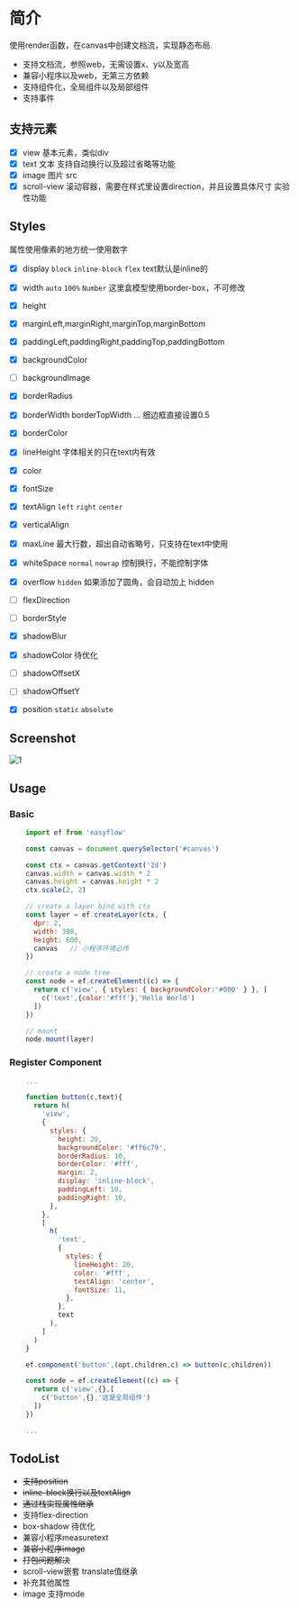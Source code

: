 # 简介
使用render函数，在canvas中创建文档流，实现静态布局.

- 支持文档流，参照web，无需设置x、y以及宽高
- 兼容小程序以及web，无第三方依赖
- 支持组件化，全局组件以及局部组件
- 支持事件

## 支持元素
- [x] view 基本元素，类似div
- [x] text 文本 支持自动换行以及超过省略等功能
- [x] image 图片 src
- [x] scroll-view 滚动容器，需要在样式里设置direction，并且设置具体尺寸 实验性功能

## Styles
属性使用像素的地方统一使用数字

- [x] display `block` `inline-block` `flex` text默认是inline的
- [x] width `auto` `100%` `Number` 这里盒模型使用border-box，不可修改
- [x] height
- [x] marginLeft,marginRight,marginTop,marginBottom
- [x] paddingLeft,paddingRight,paddingTop,paddingBottom
- [x] backgroundColor
- [ ] backgroundImage
- [x] borderRadius
- [x] borderWidth borderTopWidth ... 细边框直接设置0.5
- [x] borderColor
- [x] lineHeight 字体相关的只在text内有效
- [x] color
- [x] fontSize
- [x] textAlign `left` `right` `center`
- [x] verticalAlign
- [x] maxLine 最大行数，超出自动省略号，只支持在text中使用
- [x] whiteSpace `normal` `nowrap` 控制换行，不能控制字体
- [x] overflow `hidden` 如果添加了圆角，会自动加上 hidden
- [ ] flexDirection
- [ ] borderStyle
- [x] shadowBlur
- [x] shadowColor  待优化
- [ ] shadowOffsetX
- [ ] shadowOffsetY
- [x] position `static` `absolute`


## Screenshot
![1](screenshot/01.png)


## Usage

### Basic
``` javascript
    import ef from 'easyflow'

    const canvas = document.querySelector('#canvas')

    const ctx = canvas.getContext('2d')
    canvas.width = canvas.width * 2
    canvas.height = canvas.height * 2
    ctx.scale(2, 2)

    // create a layer bind with ctx
    const layer = ef.createLayer(ctx, {
      dpr: 2,
      width: 300,
      height: 600,
      canvas   // 小程序环境必传
    })

    // create a node tree
    const node = ef.createElement((c) => {
      return c('view', { styles: { backgroundColor:'#000' } }, [
        c('text',{color:'#fff'},'Hello World')
      ])
    })

    // mount
    node.mount(layer)

```
### Register Component
``` javascript
    ...

    function button(c,text){
      return h(
        'view',
        {
          styles: {
            height: 20,
            backgroundColor: '#ff6c79',
            borderRadius: 10,
            borderColor: '#fff',
            margin: 2,
            display: 'inline-block',
            paddingLeft: 10,
            paddingRight: 10,
          },
        },
        [
          h(
            'text',
            {
              styles: {
                lineHeight: 20,
                color: '#fff',
                textAlign: 'center',
                fontSize: 11,
              },
            },
            text
          ),
        ]
      )
    }

    ef.component('button',(opt,children,c) => button(c,children))

    const node = ef.createElement((c) => {
      return c('view',{},[
        c('button',{},'这是全局组件')
      ])
    })

    ...

```

## TodoList
* ~~支持position~~
* ~~inline-block换行以及textAlign~~
* ~~通过栈实现属性继承~~
* 支持flex-direction
* box-shadow 待优化
* 兼容小程序measuretext
* ~~兼容小程序image~~
* ~~打包问题解决~~
* scroll-view嵌套 translate值继承
* 补充其他属性
* image 支持mode